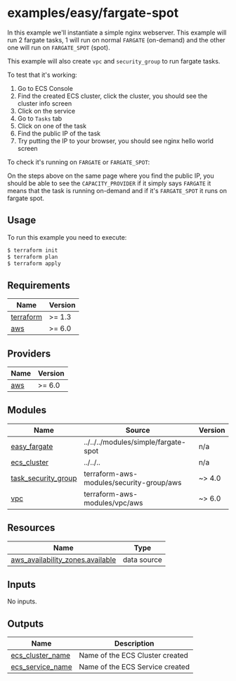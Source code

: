 # examples/easy/fargate-spot

In this example we'll instantiate a simple nginx webserver.
This example will run 2 fargate tasks, 1 will run on normal `FARGATE` (on-demand) and the other one will run on `FARGATE_SPOT` (spot).

This example will also create `vpc` and `security_group` to run fargate tasks.

To test that it's working:
1. Go to ECS Console
1. Find the created ECS cluster, click the cluster, you should see the cluster info screen
1. Click on the service
1. Go to `Tasks` tab
1. Click on one of the task
1. Find the public IP of the task
1. Try putting the IP to your browser, you should see nginx hello world screen


To check it's running on `FARGATE` or `FARGATE_SPOT`:

On the steps above on the same page where you find the public IP, you should be able to see the `CAPACITY_PROVIDER`
if it simply says `FARGATE` it means that the task is running on-demand and if it's `FARGATE_SPOT` it runs on fargate spot.

## Usage

To run this example you need to execute:

```bash
$ terraform init
$ terraform plan
$ terraform apply
```


<!-- BEGIN_TF_DOCS -->
## Requirements

| Name | Version |
|------|---------|
| <a name="requirement_terraform"></a> [terraform](#requirement\_terraform) | >= 1.3 |
| <a name="requirement_aws"></a> [aws](#requirement\_aws) | >= 6.0 |

## Providers

| Name | Version |
|------|---------|
| <a name="provider_aws"></a> [aws](#provider\_aws) | >= 6.0 |

## Modules

| Name | Source | Version |
|------|--------|---------|
| <a name="module_easy_fargate"></a> [easy\_fargate](#module\_easy\_fargate) | ../../../modules/simple/fargate-spot | n/a |
| <a name="module_ecs_cluster"></a> [ecs\_cluster](#module\_ecs\_cluster) | ../../.. | n/a |
| <a name="module_task_security_group"></a> [task\_security\_group](#module\_task\_security\_group) | terraform-aws-modules/security-group/aws | ~> 4.0 |
| <a name="module_vpc"></a> [vpc](#module\_vpc) | terraform-aws-modules/vpc/aws | ~> 6.0 |

## Resources

| Name | Type |
|------|------|
| [aws_availability_zones.available](https://registry.terraform.io/providers/hashicorp/aws/latest/docs/data-sources/availability_zones) | data source |

## Inputs

No inputs.

## Outputs

| Name | Description |
|------|-------------|
| <a name="output_ecs_cluster_name"></a> [ecs\_cluster\_name](#output\_ecs\_cluster\_name) | Name of the ECS Cluster created |
| <a name="output_ecs_service_name"></a> [ecs\_service\_name](#output\_ecs\_service\_name) | Name of the ECS Service created |
<!-- END_TF_DOCS -->
